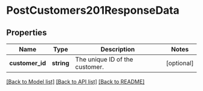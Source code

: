 # PostCustomers201ResponseData

## Properties
Name | Type | Description | Notes
------------ | ------------- | ------------- | -------------
**customer_id** | **string** | The unique ID of the customer. | [optional] 

[[Back to Model list]](../../README.md#documentation-for-models) [[Back to API list]](../../README.md#documentation-for-api-endpoints) [[Back to README]](../../README.md)

